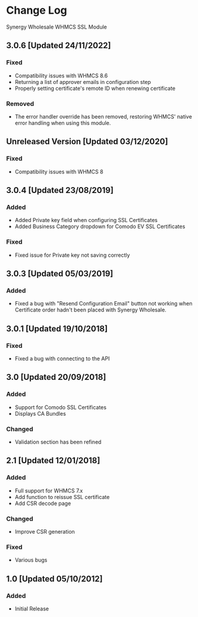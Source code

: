 # Change Log

Synergy Wholesale WHMCS SSL Module

## 3.0.6 [Updated 24/11/2022]

### Fixed
- Compatibility issues with WHMCS 8.6
- Returning a list of approver emails in configuration step
- Properly setting certificate's remote ID when renewing certificate 

### Removed
- The error handler override has been removed, restoring WHMCS' native error handling when using this module.


## Unreleased Version [Updated 03/12/2020]

### Fixed
- Compatibility issues with WHMCS 8


## 3.0.4 [Updated 23/08/2019]
### Added
- Added Private key field when configuring SSL Certificates
- Added Business Category dropdown for Comodo EV SSL Certificates

### Fixed
- Fixed issue for Private key not saving correctly

## 3.0.3 [Updated 05/03/2019]
### Added
- Fixed a bug with "Resend Configuration Email" button not working when Certificate order hadn't been placed with Synergy Wholesale.

## 3.0.1 [Updated 19/10/2018]
### Fixed
- Fixed a bug with connecting to the API

## 3.0 [Updated 20/09/2018]
### Added
- Support for Comodo SSL Certificates
- Displays CA Bundles

### Changed
- Validation section has been refined

## 2.1 [Updated 12/01/2018]
### Added
- Full support for WHMCS 7.x
- Add function to reissue SSL certificate
- Add CSR decode page

### Changed
- Improve CSR generation

### Fixed
- Various bugs

## 1.0 [Updated 05/10/2012]
### Added
- Initial Release
